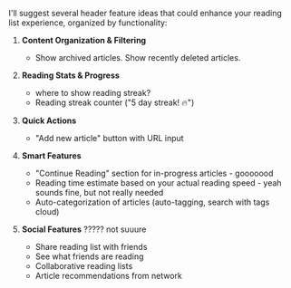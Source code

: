 I'll suggest several header feature ideas that could enhance your reading list experience, organized by functionality:

1. **Content Organization & Filtering**
   - Show archived articles. Show recently deleted articles.

2. **Reading Stats & Progress**
   - where to show reading streak?
   - Reading streak counter ("5 day streak! 🔥")

3. **Quick Actions**
   - "Add new article" button with URL input

4. **Smart Features**
   - "Continue Reading" section for in-progress articles - gooooood
   - Reading time estimate based on your actual reading speed - yeah sounds fine, but not really needed
   - Auto-categorization of articles (auto-tagging, search with tags cloud)

1. **Social Features** ????? not suuure
   - Share reading list with friends
   - See what friends are reading
   - Collaborative reading lists
   - Article recommendations from network